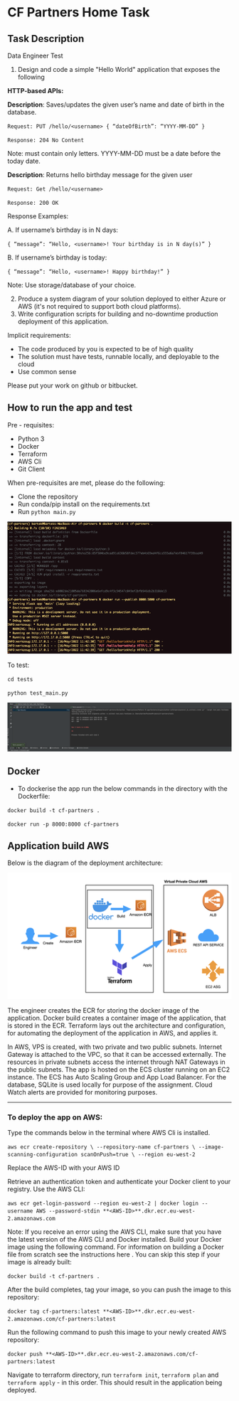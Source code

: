 # CF Partners Home Task

## Task Description

Data Engineer Test

1. Design and code a simple "Hello World" application that exposes the following

**HTTP-based APIs:**

**Description**: Saves/updates the given user’s name and date of birth in the database.

`Request: PUT /hello/<username> { “dateOfBirth”: “YYYY-MM-DD” }`

`Response: 204 No Content`

Note: <username> must contain only letters. YYYY-MM-DD must be a date before the today date.

**Description**: Returns hello birthday message for the given user

`Request: Get /hello/<username>`

`Response: 200 OK`

Response Examples:

A. If username’s birthday is in N days:

`{ “message”: “Hello, <username>! Your birthday is in N day(s)” }`

B. If username’s birthday is today:

`{ “message”: “Hello, <username>! Happy birthday!” }`

Note: Use storage/database of your choice.

2. Produce a system diagram of your solution deployed to either Azure or AWS (it's not required to support both cloud
   platforms).
3. Write configuration scripts for building and no-downtime production deployment of this application.

Implicit requirements:

- The code produced by you is expected to be of high quality
- The solution must have tests, runnable locally, and deployable to the cloud
- Use common sense

Please put your work on github or bitbucket.

## How to run the app and test

Pre - requisites:

- Python 3
- Docker
- Terraform
- AWS Cli
- Git Client

 When pre-requisites are met, please do the following:

- Clone the repository
- Run conda/pip install on the requirements.txt
- Run `python main.py`

![](images/ss1.png)

To test:

`cd tests`

`python test_main.py`

![](images/ss3.png)

## Docker

- To dockerise the app run the below commands in the directory with the Dockerfile:

`docker build -t cf-partners .`

`docker run -p 8000:8000 cf-partners`

## Application build AWS

Below is the diagram of the deployment architecture:

![](images/aws.jpeg)

The engineer creates the ECR for storing the docker image of the application. Docker build creates a container image of
the application, that is stored in the ECR. Terraform lays out the architecture and configuration, for automating the
deployment of the application in AWS, and applies it.

In AWS, VPS is created, with two private and two public subnets. Internet Gateway is attached to the VPC, so that it can
be accessed externally. The resources in private subnets access the internet through NAT Gateways in the public subnets.
The app is hosted on the ECS cluster running on an EC2 instance. The ECS has Auto Scaling Group and App Load Balancer.
For the database, SQLite is used locally for purpose of the assignment. Cloud Watch alerts are provided for monitoring
purposes.

---

### To deploy the app on AWS:

Type the commands below in the terminal where AWS Cli is installed.
   
`aws ecr create-repository \
--repository-name cf-partners \
--image-scanning-configuration scanOnPush=true \
--region eu-west-2`

Replace the AWS-ID with your AWS ID

Retrieve an authentication token and authenticate your Docker client to your registry. Use the AWS CLI:

`aws ecr get-login-password --region eu-west-2 | docker login --username AWS --password-stdin **<AWS-ID>**.dkr.ecr.eu-west-2.amazonaws.com
`

Note: If you receive an error using the AWS CLI, make sure that you have the latest version of the AWS CLI and Docker
installed. Build your Docker image using the following command. For information on building a Docker file from scratch
see the instructions here . You can skip this step if your image is already built:

`docker build -t cf-partners .`

After the build completes, tag your image, so you can push the image to this repository:

`docker tag cf-partners:latest **<AWS-ID>**.dkr.ecr.eu-west-2.amazonaws.com/cf-partners:latest`

Run the following command to push this image to your newly created AWS repository:

`docker push **<AWS-ID>**.dkr.ecr.eu-west-2.amazonaws.com/cf-partners:latest`

Navigate to terraform directory, run `terraform init`, `terraform plan` and `terraform apply` - in this order. This
should result in the application being deployed.
